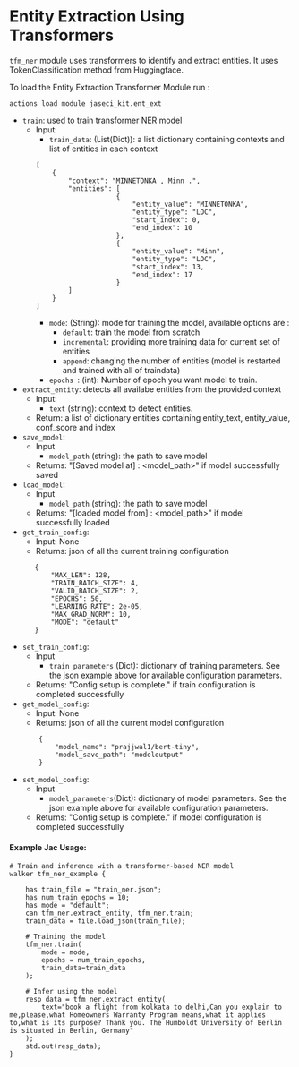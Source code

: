 # Entity Extraction Using Transformers 


`tfm_ner` module uses transformers to identify and extract entities. It uses TokenClassification method from Huggingface.


To load the Entity Extraction Transformer Module run :

```
actions load module jaseci_kit.ent_ext
```


* `train`: used to train transformer NER model
    * Input:
        * `train_data`: (List(Dict)): a list dictionary containing contexts and list of entities in each context
        ```
        [
            {
                "context": "MINNETONKA , Minn .",
                "entities": [
                            {
                                "entity_value": "MINNETONKA",
                                "entity_type": "LOC",
                                "start_index": 0,
                                "end_index": 10
                            },
                            {
                                "entity_value": "Minn",
                                "entity_type": "LOC",
                                "start_index": 13,
                                "end_index": 17
                            }
                ]
            }
        ]
        ```
        * `mode`: (String): mode for training the model, available options are :
            * `default`: train the model from scratch
            * `incremental`: providing more training data for current set of entities
            * `append`: changing the number of entities (model is restarted and trained with all of traindata)
        * `epochs `: (int): Number of epoch you want model to train.
* `extract_entity`: detects all availabe entities from the provided context
    * Input:
        * `text` (string): context to detect entities.
    * Return: a list of dictionary entities containing entity_text, entity_value, conf_score and index   
* `save_model`:  
    * Input 
        * `model_path` (string): the path to save model
    * Returns: "[Saved model at] : <model_path>" if model successfully saved
* `load_model`:  
    * Input 
        * `model_path` (string): the path to save model
    * Returns: "[loaded model from] : <model_path>" if model successfully loaded
* `get_train_config`:  
    * Input: None
    * Returns: json of all the current training configuration
     ```
        {
            "MAX_LEN": 128,
            "TRAIN_BATCH_SIZE": 4,
            "VALID_BATCH_SIZE": 2,
            "EPOCHS": 50,
            "LEARNING_RATE": 2e-05,
            "MAX_GRAD_NORM": 10,
            "MODE": "default"
        }
    ```
* `set_train_config`:  
    * Input 
        * `train_parameters` (Dict): dictionary of training parameters. See the json example above for available configuration parameters.
    * Returns: "Config setup is complete." if train configuration is completed successfully
* `get_model_config`:  
    * Input: None
    * Returns: json of all the current model configuration
    ```
        {
            "model_name": "prajjwal1/bert-tiny", 
            "model_save_path": "modeloutput"
        }
    ```
* `set_model_config`:  
    * Input 
        * `model_parameters`(Dict): dictionary of model parameters. See the json example above for available configuration parameters.
    * Returns: "Config setup is complete." if model configuration is completed successfully
#### Example Jac Usage:
```jac
# Train and inference with a transformer-based NER model
walker tfm_ner_example {

    has train_file = "train_ner.json";
    has num_train_epochs = 10;
    has mode = "default";
    can tfm_ner.extract_entity, tfm_ner.train;
    train_data = file.load_json(train_file);
    
    # Training the model
    tfm_ner.train(
        mode = mode,
        epochs = num_train_epochs,
        train_data=train_data
    );

    # Infer using the model
    resp_data = tfm_ner.extract_entity(
        text="book a flight from kolkata to delhi,Can you explain to me,please,what Homeowners Warranty Program means,what it applies to,what is its purpose? Thank you. The Humboldt University of Berlin is situated in Berlin, Germany"
    );
    std.out(resp_data);
}
```
